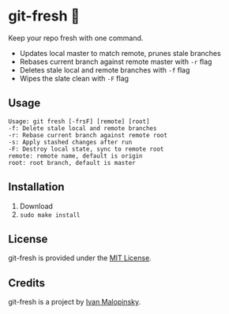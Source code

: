 # git-fresh :lemon: 

Keep your repo fresh with one command.

* Updates local master to match remote, prunes stale branches
* Rebases current branch against remote master with `-r` flag
* Deletes stale local and remote branches with `-f` flag
* Wipes the slate clean with `-F` flag

## Usage

```
Usage: git fresh [-frsF] [remote] [root]
-f: Delete stale local and remote branches
-r: Rebase current branch against remote root
-s: Apply stashed changes after run
-F: Destroy local state, sync to remote root
remote: remote name, default is origin
root: root branch, default is master
```

## Installation

1. Download
2. `sudo make install`

## License

git-fresh is provided under the [MIT License](http://opensource.org/licenses/MIT).

## Credits

git-fresh is a project by [Ivan Malopinsky](http://imsky.co).
